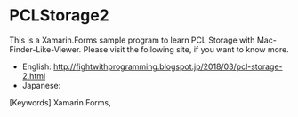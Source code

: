 # PCLStorage2

This is a Xamarin.Forms sample program to learn PCL Storage with Mac-Finder-Like-Viewer. Please visit the following site, if you want to know more.

* English: http://fightwithprogramming.blogspot.jp/2018/03/pcl-storage-2.html
* Japanese: 

[Keywords] Xamarin.Forms, 

